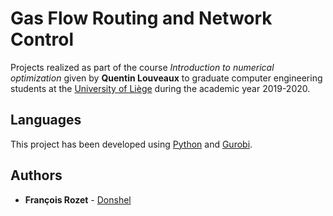 # Gas Flow Routing and Network Control

Projects realized as part of the course *Introduction to numerical optimization* given by **Quentin Louveaux** to graduate computer engineering students at the [University of Liège](https://www.uliege.be/) during the academic year 2019-2020.

## Languages

This project has been developed using [Python](https://www.python.org/) and [Gurobi](https://www.gurobi.com/).

## Authors

* **François Rozet** - [Donshel](https://github.com/Donshel)